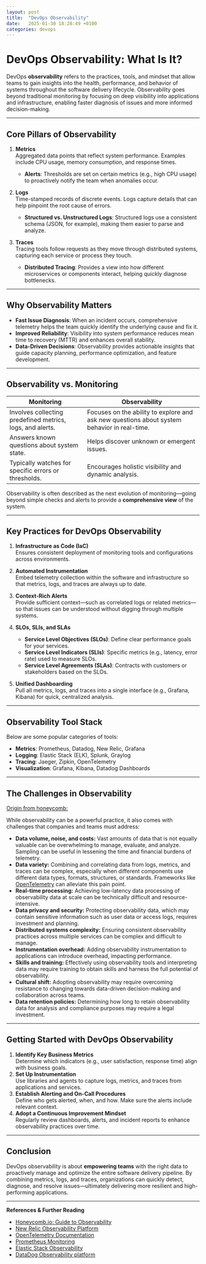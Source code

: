 ```yaml
---
layout: post
title:  "DevOps Observability"
date:   2025-01-30 18:28:49 +0100
categories: devops
---
```


# DevOps Observability: What Is It?

DevOps **observability** refers to the practices, tools, and mindset that allow teams to gain insights into the health, performance, and behavior of systems throughout the software delivery lifecycle. Observability goes beyond traditional monitoring by focusing on deep visibility into applications and infrastructure, enabling faster diagnosis of issues and more informed decision-making.

---

## Core Pillars of Observability

1. **Metrics**  
   Aggregated data points that reflect system performance. Examples include CPU usage, memory consumption, and response times.  
   - **Alerts**: Thresholds are set on certain metrics (e.g., high CPU usage) to proactively notify the team when anomalies occur.

2. **Logs**  
   Time-stamped records of discrete events. Logs capture details that can help pinpoint the root cause of errors.  
   - **Structured vs. Unstructured Logs**: Structured logs use a consistent schema (JSON, for example), making them easier to parse and analyze.

3. **Traces**  
   Tracing tools follow requests as they move through distributed systems, capturing each service or process they touch.  
   - **Distributed Tracing**: Provides a view into how different microservices or components interact, helping quickly diagnose bottlenecks.

---

## Why Observability Matters

- **Fast Issue Diagnosis**: When an incident occurs, comprehensive telemetry helps the team quickly identify the underlying cause and fix it.  
- **Improved Reliability**: Visibility into system performance reduces mean time to recovery (MTTR) and enhances overall stability.  
- **Data-Driven Decisions**: Observability provides actionable insights that guide capacity planning, performance optimization, and feature development.

---

## Observability vs. Monitoring

| **Monitoring**                                  | **Observability**                                     |
|------------------------------------------------|-------------------------------------------------------|
| Involves collecting predefined metrics, logs, and alerts. | Focuses on the ability to explore and ask new questions about system behavior in real-time. |
| Answers known questions about system state.     | Helps discover unknown or emergent issues.            |
| Typically watches for specific errors or thresholds. | Encourages holistic visibility and dynamic analysis.   |

Observability is often described as the next evolution of monitoring—going beyond simple checks and alerts to provide a **comprehensive view** of the system.

---

## Key Practices for DevOps Observability

1. **Infrastructure as Code (IaC)**  
   Ensures consistent deployment of monitoring tools and configurations across environments.  

2. **Automated Instrumentation**  
   Embed telemetry collection within the software and infrastructure so that metrics, logs, and traces are always up to date.

3. **Context-Rich Alerts**  
   Provide sufficient context—such as correlated logs or related metrics—so that issues can be understood without digging through multiple systems.

4. **SLOs, SLIs, and SLAs**  
   - **Service Level Objectives (SLOs)**: Define clear performance goals for your services.  
   - **Service Level Indicators (SLIs)**: Specific metrics (e.g., latency, error rate) used to measure SLOs.  
   - **Service Level Agreements (SLAs)**: Contracts with customers or stakeholders based on the SLOs.

5. **Unified Dashboarding**  
   Pull all metrics, logs, and traces into a single interface (e.g., Grafana, Kibana) for quick, centralized analysis.

---

## Observability Tool Stack

Below are some popular categories of tools:

- **Metrics**: Prometheus, Datadog, New Relic, Grafana  
- **Logging**: Elastic Stack (ELK), Splunk, Graylog  
- **Tracing**: Jaeger, Zipkin, OpenTelemetry  
- **Visualization**: Grafana, Kibana, Datadog Dashboards  

---

## The Challenges in Observability

[Origin from honeycomb:](https://www.honeycomb.io/blog/what-is-observability-key-components-best-practices)

While observability can be a powerful practice, it also comes with challenges that companies and teams must address:

- **Data volume, noise, and costs:** Vast amounts of data that is not equally valuable can be overwhelming to manage, evaluate, and analyze. Sampling can be useful in lessening the time and financial burdens of telemetry.
- **Data variety:** Combining and correlating data from logs, metrics, and traces can be complex, especially when different components use different data types, formats, structures, or standards. Frameworks like [OpenTelemetry](https://opentelemetry.io/) can alleviate this pain point.
- **Real-time processing:** Achieving low-latency data processing of observability data at scale can be technically difficult and resource-intensive.
- **Data privacy and security:** Protecting observability data, which may contain sensitive information such as user data or access logs, requires investment and planning.
- **Distributed systems complexity:** Ensuring consistent observability practices across multiple services can be complex and difficult to manage.
- **Instrumentation overhead:** Adding observability instrumentation to applications can introduce overhead, impacting performance.
- **Skills and training:** Effectively using observability tools and interpreting data may require training to obtain skills and harness the full potential of observability.
- **Cultural shift:** Adopting observability may require overcoming resistance to changing towards data-driven decision-making and collaboration across teams.
- **Data retention policies:** Determining how long to retain observability data for analysis and compliance purposes may require a legal investment.


---

## Getting Started with DevOps Observability

1. **Identify Key Business Metrics**  
   Determine which indicators (e.g., user satisfaction, response time) align with business goals.  
2. **Set Up Instrumentation**  
   Use libraries and agents to capture logs, metrics, and traces from applications and services.  
3. **Establish Alerting and On-Call Procedures**  
   Define who gets alerted, when, and how. Make sure the alerts include relevant context.  
4. **Adopt a Continuous Improvement Mindset**  
   Regularly review dashboards, alerts, and incident reports to enhance observability practices over time.

---


## Conclusion

DevOps observability is about **empowering teams** with the right data to proactively manage and optimize the entire software delivery pipeline. By combining metrics, logs, and traces, organizations can quickly detect, diagnose, and resolve issues—ultimately delivering more resilient and high-performing applications.

---

**References & Further Reading**  
- [Honeycomb.io: Guide to Observability](https://www.honeycomb.io/what-is-observability)  
- [New Relic Observability Platform](https://newrelic.com/platform)  
- [OpenTelemetry Documentation](https://opentelemetry.io/)  
- [Prometheus Monitoring](https://prometheus.io/)  
- [Elastic Stack Observability](https://www.elastic.co/observability)  
- [DataDog Observability platform](https://www.datadoghq.com/monitoring/observability-platform/)
